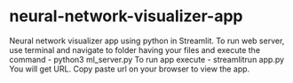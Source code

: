 # neural-network-visualizer-app
Neural network visualizer app using python in Streamlit.
To run web server, use terminal and navigate to folder having your files and execute the command - python3 ml_server.py
To run app execute - streamlitrun app.py
You will get URL. Copy paste url on your browser to view the app. 
